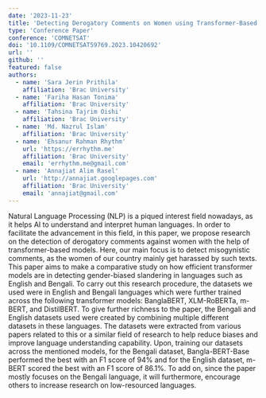 ```yaml
---
date: '2023-11-23'
title: 'Detecting Derogatory Comments on Women using Transformer-Based Models'
type: 'Conference Paper'
conference: 'COMNETSAT'
doi: '10.1109/COMNETSAT59769.2023.10420692'
url: ''
github: ''
featured: false
authors:
  - name: 'Sara Jerin Prithila'
    affiliation: 'Brac University'
  - name: 'Fariha Hasan Tonima'
    affiliation: 'Brac University'
  - name: 'Tahsina Tajrim Oishi'
    affiliation: 'Brac University'
  - name: 'Md. Nazrul Islam'
    affiliation: 'Brac University'
  - name: 'Ehsanur Rahman Rhythm'
    url: 'https://errhythm.me'
    affiliation: 'Brac University'
    email: 'errhythm.me@gmail.com'
  - name: 'Annajiat Alim Rasel'
    url: 'http://annajiat.googlepages.com'
    affiliation: 'Brac University'
    email: 'annajiat@gmail.com'
---
```


Natural Language Processing (NLP) is a piqued interest field nowadays, as it helps AI to understand and interpret human languages. In order to facilitate the advancement in this field, in this paper, we propose research on the detection of derogatory comments against women with the help of transformer-based models. Here, our main focus is to detect misogynistic comments, as the women of our country mainly get harassed by such texts. This paper aims to make a comparative study on how efficient transformer models are in detecting gender-biased slandering in languages such as English and Bengali. To carry out this research procedure, the datasets we used were in English and Bengali languages which were further trained across the following transformer models: BanglaBERT, XLM-RoBERTa, m-BERT, and DistilBERT. To give further richness to the paper, the Bengali and English datasets used were created by combining multiple different datasets in these languages. The datasets were extracted from various papers related to this or a similar field of research to help reduce biases and improve language understanding capability. Upon, training our datasets across the mentioned models, for the Bengali dataset, Bangla-BERT-Base performed the best with an F1 score of 94% and for the English dataset, m-BERT scored the best with an F1 score of 86.1%. To add on, since the paper mostly focuses on the Bengali language, it will furthermore, encourage others to increase research on low-resourced languages.
